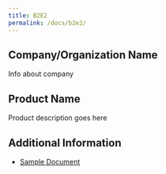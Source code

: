 ```yaml
---
title: B2E2
permalink: /docs/b2e2/
---
```


## Company/Organization Name
Info about company

## Product Name
Product description goes here

## Additional Information
 - [Sample Document](../monday/breakout2/documents/b1p1d1.pdf)